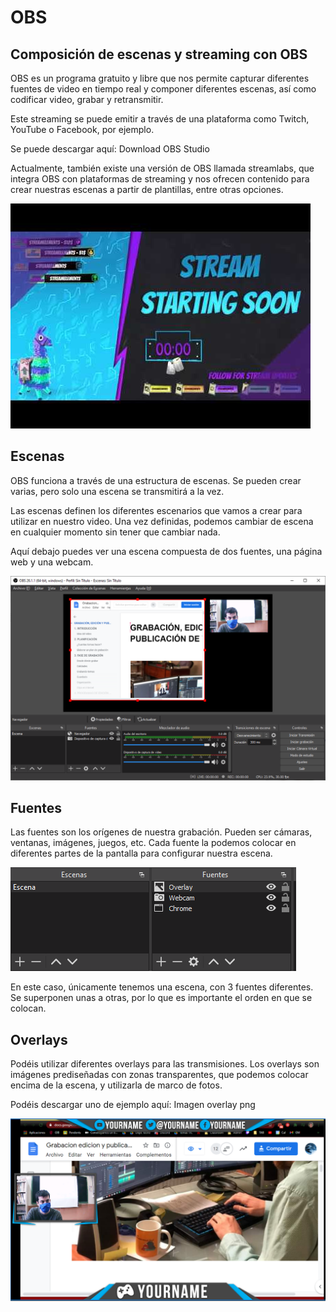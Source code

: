# OBS

## Composición de escenas y streaming con OBS

OBS es un programa gratuito y libre que nos permite capturar diferentes fuentes de video en tiempo real y componer diferentes escenas, así como codificar video, grabar y retransmitir.

Este streaming se puede emitir a través de una plataforma como Twitch, YouTube o Facebook, por ejemplo.

Se puede descargar aquí: Download OBS Studio

Actualmente, también existe una versión de OBS llamada streamlabs, que integra OBS con plataformas de streaming y nos ofrecen contenido para crear nuestras escenas a partir de plantillas, entre otras opciones.

![imagen](media/image49.png)

## Escenas

OBS funciona a través de una estructura de escenas. Se pueden crear varias, pero solo una escena se transmitirá a la vez.

Las escenas definen los diferentes escenarios que vamos a crear para utilizar en nuestro video. Una vez definidas, podemos cambiar de escena en cualquier momento sin tener que cambiar nada.

Aquí debajo puedes ver una escena compuesta de dos fuentes, una página web y una webcam.

![imagen](media/image50.png)

## Fuentes

Las fuentes son los orígenes de nuestra grabación. Pueden ser cámaras, ventanas, imágenes, juegos, etc. Cada fuente la podemos colocar en diferentes partes de la pantalla para configurar nuestra escena.

![imagen](media/image51.png)

En este caso, únicamente tenemos una escena, con 3 fuentes diferentes. Se superponen unas a otras, por lo que es importante el orden en que se colocan.

## Overlays

Podéis utilizar diferentes overlays para las transmisiones. Los overlays son imágenes prediseñadas con zonas transparentes, que podemos colocar encima de la escena, y utilizarla de marco de fotos.

Podéis descargar uno de ejemplo aquí: Imagen overlay png

![imagen](media/image52.png)
